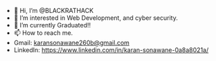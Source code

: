 - 👋 Hi, I’m @BLACKRATHACK
- 👀 I’m interested in Web Development, and cyber security.
- 🌱 I’m currently Graduated!!
- 📫 How to reach me.
- Gmail: karansonawane260b@gmail.com
- LinkedIn: https://www.linkedin.com/in/karan-sonawane-0a8a8021a/

<!---
BLACKRATHACK/BLACKRATHACK is a ✨ special ✨ repository because its `README.md` (this file) appears on your GitHub profile.
You can click the Preview link to take a look at your changes.
--->
